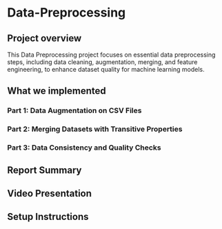 # Data-Preprocessing
## Project overview
This Data Preprocessing project focuses on essential data preprocessing steps, including data cleaning, augmentation, merging, and feature engineering, to enhance dataset quality for machine learning models. 
## What we implemented 
### Part 1: Data Augmentation on CSV Files
### Part 2: Merging Datasets with Transitive Properties
### Part 3: Data Consistency and Quality Checks
## Report Summary

## Video Presentation

## Setup Instructions
